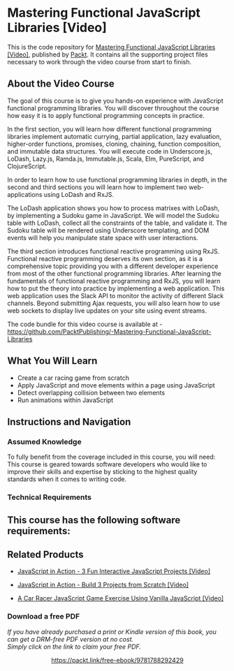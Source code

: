 # Mastering Functional JavaScript Libraries [Video]
This is the code repository for [Mastering Functional JavaScript Libraries [Video]](https://www.packtpub.com/web-development/mastering-functional-javascript-libraries-video?utm_source=github&utm_medium=repository&utm_campaign=9781788292429), published by [Packt](https://www.packtpub.com/?utm_source=github). It contains all the supporting project files necessary to work through the video course from start to finish.
## About the Video Course
The goal of this course is to give you hands-on experience with JavaScript functional programming libraries. You will discover throughout the course how easy it is to apply functional programming concepts in practice. 

In the first section, you will learn how different functional programming libraries implement automatic currying, partial application, lazy evaluation, higher-order functions, promises, cloning, chaining, function composition, and immutable data structures. You will execute code in Underscore.js, LoDash, Lazy.js, Ramda.js, Immutable.js, Scala, Elm, PureScript, and ClojureScript.

In order to learn how to use functional programming libraries in depth, in the second and third sections you will learn how to implement two web-applications using LoDash and RxJS.

The LoDash application shows you how to process matrixes with LoDash, by implementing a Sudoku game in JavaScript. We will model the Sudoku table with LoDash, collect all the constraints of the table, and validate it. The Sudoku table will be rendered using Underscore templating, and DOM events will help you manipulate state space with user interactions.

The third section introduces functional reactive programming using RxJS. Functional reactive programming deserves its own section, as it is a comprehensive topic providing you with a different developer experience from most of the other functional programming libraries. After learning the fundamentals of functional reactive programming and RxJS, you will learn how to put the theory into practice by implementing a web application. This web application uses the Slack API to monitor the activity of different Slack channels. Beyond submitting Ajax requests, you will also learn how to use web sockets to display live updates on your site using event streams.

The code bundle for this video course is available at - https://github.com/PacktPublishing/-Mastering-Functional-JavaScript-Libraries

<H2>What You Will Learn</H2>
<DIV class=book-info-will-learn-text>
<UL>
<LI>Create a car racing game from scratch&nbsp; 
<LI>Apply JavaScript and move elements within a page using JavaScript 
<LI>Detect overlapping collision between two elements 
<LI>Run animations within JavaScript </LI></UL></DIV>

## Instructions and Navigation
### Assumed Knowledge
To fully benefit from the coverage included in this course, you will need:<br/>
This course is geared towards software developers who would like to improve their skills and expertise by sticking to the highest quality standards when it comes to writing code.
### Technical Requirements
This course has the following software requirements:<br/>
-

## Related Products
* [JavaScript in Action - 3 Fun Interactive JavaScript Projects [Video]](https://www.packtpub.com/application-development/javascript-action-3-fun-interactive-javascript-projects-video?utm_source=github&utm_medium=repository&utm_campaign=9781838824273)

* [JavaScript in Action - Build 3 Projects from Scratch [Video]](https://www.packtpub.com/application-development/javascript-action-build-3-projects-scratch-video?utm_source=github&utm_medium=repository&utm_campaign=9781838820268)

* [A Car Racer JavaScript Game Exercise Using Vanilla JavaScript [Video]](https://www.packtpub.com/game-development/car-racer-javascript-game-exercise-using-vanilla-javascript-video?utm_source=github&utm_medium=repository&utm_campaign=9781789801910)

### Download a free PDF

 <i>If you have already purchased a print or Kindle version of this book, you can get a DRM-free PDF version at no cost.<br>Simply click on the link to claim your free PDF.</i>
<p align="center"> <a href="https://packt.link/free-ebook/9781788292429">https://packt.link/free-ebook/9781788292429 </a> </p>